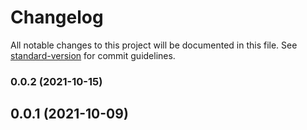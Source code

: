 # Changelog

All notable changes to this project will be documented in this file. See [standard-version](https://github.com/conventional-changelog/standard-version) for
commit guidelines.

### 0.0.2 (2021-10-15)

## 0.0.1 (2021-10-09)

